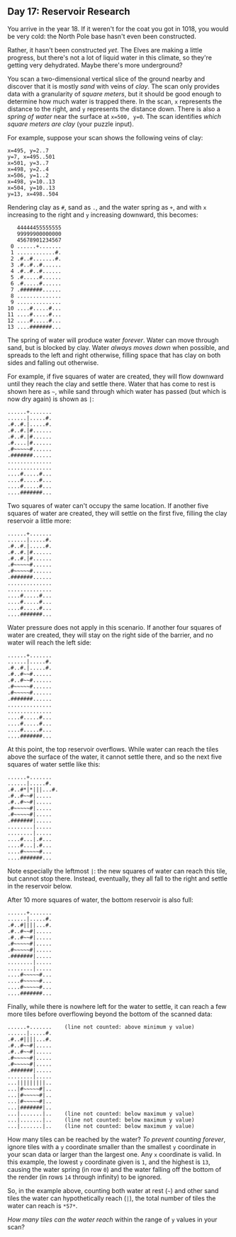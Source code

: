 Day 17: Reservoir Research
--------------------------

You arrive in the year 18. If it weren't for the coat you got in 1018, you would be very cold: the North Pole base hasn't even been constructed.


Rather, it hasn't been constructed *yet*. The Elves are making a little progress, but there's not a lot of liquid water in this climate, so they're getting very dehydrated. Maybe there's more underground?


You scan a two-dimensional vertical slice of the ground nearby and discover that it is mostly *sand* with veins of *clay*. The scan only provides data with a granularity of *square meters*, but it should be good enough to determine how much water is trapped there. In the scan, `x` represents the distance to the right, and `y` represents the distance down. There is also a *spring of water* near the surface at `x=500, y=0`. The scan identifies *which square meters are clay* (your puzzle input).


For example, suppose your scan shows the following veins of clay:



```
x=495, y=2..7
y=7, x=495..501
x=501, y=3..7
x=498, y=2..4
x=506, y=1..2
x=498, y=10..13
x=504, y=10..13
y=13, x=498..504

```

Rendering clay as `#`, sand as `.`, and the water spring as `+`, and with `x` increasing to the right and `y` increasing downward, this becomes:



```
   44444455555555
   99999900000000
   45678901234567
 0 ......+.......
 1 ............#.
 2 .#..#.......#.
 3 .#..#..#......
 4 .#..#..#......
 5 .#.....#......
 6 .#.....#......
 7 .#######......
 8 ..............
 9 ..............
10 ....#.....#...
11 ....#.....#...
12 ....#.....#...
13 ....#######...

```

The spring of water will produce water *forever*. Water can move through sand, but is blocked by clay. Water *always moves down* when possible, and spreads to the left and right otherwise, filling space that has clay on both sides and falling out otherwise.


For example, if five squares of water are created, they will flow downward until they reach the clay and settle there. Water that has come to rest is shown here as `~`, while sand through which water has passed (but which is now dry again) is shown as `|`:



```
......+.......
......|.....#.
.#..#.|.....#.
.#..#.|#......
.#..#.|#......
.#....|#......
.#~~~~~#......
.#######......
..............
..............
....#.....#...
....#.....#...
....#.....#...
....#######...

```

Two squares of water can't occupy the same location. If another five squares of water are created, they will settle on the first five, filling the clay reservoir a little more:



```
......+.......
......|.....#.
.#..#.|.....#.
.#..#.|#......
.#..#.|#......
.#~~~~~#......
.#~~~~~#......
.#######......
..............
..............
....#.....#...
....#.....#...
....#.....#...
....#######...

```

Water pressure does not apply in this scenario. If another four squares of water are created, they will stay on the right side of the barrier, and no water will reach the left side:



```
......+.......
......|.....#.
.#..#.|.....#.
.#..#~~#......
.#..#~~#......
.#~~~~~#......
.#~~~~~#......
.#######......
..............
..............
....#.....#...
....#.....#...
....#.....#...
....#######...

```

At this point, the top reservoir overflows. While water can reach the tiles above the surface of the water, it cannot settle there, and so the next five squares of water settle like this:



```
......+.......
......|.....#.
.#..#*|*|||...#.
.#..#~~#|.....
.#..#~~#|.....
.#~~~~~#|.....
.#~~~~~#|.....
.#######|.....
........|.....
........|.....
....#...|.#...
....#...|.#...
....#~~~~~#...
....#######...

```

Note especially the leftmost `|`: the new squares of water can reach this tile, but cannot stop there. Instead, eventually, they all fall to the right and settle in the reservoir below.


After 10 more squares of water, the bottom reservoir is also full:



```
......+.......
......|.....#.
.#..#||||...#.
.#..#~~#|.....
.#..#~~#|.....
.#~~~~~#|.....
.#~~~~~#|.....
.#######|.....
........|.....
........|.....
....#~~~~~#...
....#~~~~~#...
....#~~~~~#...
....#######...

```

Finally, while there is nowhere left for the water to settle, it can reach a few more tiles before overflowing beyond the bottom of the scanned data:



```
......+.......    (line not counted: above minimum y value)
......|.....#.
.#..#||||...#.
.#..#~~#|.....
.#..#~~#|.....
.#~~~~~#|.....
.#~~~~~#|.....
.#######|.....
........|.....
...|||||||||..
...|#~~~~~#|..
...|#~~~~~#|..
...|#~~~~~#|..
...|#######|..
...|.......|..    (line not counted: below maximum y value)
...|.......|..    (line not counted: below maximum y value)
...|.......|..    (line not counted: below maximum y value)

```

How many tiles can be reached by the water? *To prevent counting forever*, ignore tiles with a `y` coordinate smaller than the smallest `y` coordinate in your scan data or larger than the largest one. Any `x` coordinate is valid. In this example, the lowest `y` coordinate given is `1`, and the highest is `13`, causing the water spring (in row `0`) and the water falling off the bottom of the render (in rows `14` through infinity) to be ignored.


So, in the example above, counting both water at rest (`~`) and other sand tiles the water can hypothetically reach (`|`), the total number of tiles the water can reach is `*57*`.


*How many tiles can the water reach* within the range of `y` values in your scan?


